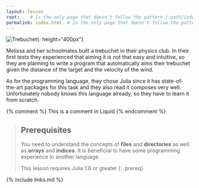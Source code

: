 ```yaml
---
layout: lesson
root: .  # Is the only page that doesn't follow the pattern /:path/index.html
permalink: index.html  # Is the only page that doesn't follow the pattern /:path/index.html
---
```

![Trebuchet](https://upload.wikimedia.org/wikipedia/commons/e/ee/Trebuchet_Scheme.svg){: height="400px"}

Melissa and her schoolmates built a trebuchet in their physics club.
In their first tests they experienced that aiming it is not that easy and intuitive, so they are planning to write a program that automatically aims their trebuchet given the distance of the target and the velocity of the wind.

As for the programming language, they chose Julia since it has state-of-the-art packages for this task and they also read it composes very well.
Unfortunately nobody knows this language already, so they have to learn it from scratch.

<!-- this is an html comment -->

{% comment %} This is a comment in Liquid {% endcomment %}

> ## Prerequisites
>
> You need to understand the concepts of **files** and **directories** as well as **arrays** and **indices**.
> It is beneficial to have some programming experience in another language.
>
> This lesson requires Julia 1.6 or greater
{: .prereq}

{% include links.md %}
